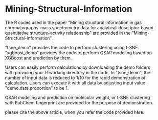 # Mining-Structural-Information

The R codes used in the paper "Mining structural information in gas chromatography-mass spectrometry data for analytical-descriptor-based quantitative structure–activity relationship" are provided in the "Mining-Structural-Information".

"tsne_demo" provides the code to perform clustering using t-SNE.
"xgboost_demo" provides the code to perform QSAR modeling based on XGBoost and prediction by them.

Users can easily perform calculations by downloading the demo folders with providing your R working directory in the code.
In "tsne_demo", the number of input data is reduced to 1/10 for the rapid demonstration of calculation. Users can execute it with all data by adjusting input value "demo.data.proportion" to be 1.

QSAR modeling and prediction on molecular weight, or t-SNE clustering with PubChem fingerprint are provided for the purpose of demonstration.

please cite the above article, when you refer the code provided here.
